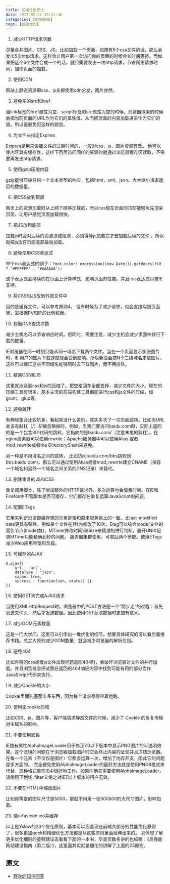 ```yaml
---
title: 前端性能优化
date: 2017-02-21 15:21:40
categories: [前端基础]
tags: [性能优化]
---
```


1. 减少HTTP请求次数

尽量合并图片、CSS、JS。比如加载一个页面，如果有5个css文件的话，那么会发出5次http请求，这样会让用户第一次访问你的页面的时候会长时间等待。而如果把这个5个文件合成一个的话，就只需要发出一次http请求，节省网络请求时间，加快页面的加载。

2. 使用CDN

网站上静态资源即css、js全都使用cdn分发，图片亦然。

3. 避免空的src和href

当link标签的href属性为空、script标签的src属性为空的时候，浏览器渲染的时候会把当前页面的URL作为它们的属性值，从而把页面的内容加载进来作为它们的值。所以要避免犯这样的疏忽。

<!-- more -->

4. 为文件头指定Expires

Exipres是用来设置文件的过期时间的，一般对css、js、图片资源有效。 他可以使内容具有缓存性，这样下回再访问同样的资源时就通过浏览器缓存区读取，不需要再发出http请求。

5. 使用gzip压缩内容

gzip能够压缩任何一个文本类型的响应，包括html，xml，json。大大缩小请求返回的数据量。

6. 把CSS放到顶部

网页上的资源加载时从上网下顺序加载的，所以css放在页面的顶部能够优先渲染页面，让用户感觉页面加载很快。

7. 把JS放到底部

加载js时会对后续的资源造成阻塞，必须得等js加载完才去加载后续的文件 ，所以就把js放在页面底部最后加载。

8. 避免使用CSS表达式

举个css表达式的例子：`font-color: expression((new Date()).getHours()%3 ? '#FFFFFF' : '#AAAAAA');`

这个表达式会持续的在页面上计算样式，影响页面的性能。并且css表达式只被IE支持。

9. 将CSS和JS放到外部文件中

目的是缓存文件，可以参考原则4。 但有时候为了减少请求，也会直接写到页面里，需根据PV和IP的比例权衡。

10. 权衡DNS查找次数

减少主机名可以节省响应时间。但同时，需要注意，减少主机会减少页面中并行下载的数量。

IE浏览器在同一时刻只能从同一域名下载两个文件。当在一个页面显示多张图片时，IE 用户的图片下载速度就会受到影响。所以新浪会搞N个二级域名来放图片。这样可以保证这些不同域名能够同时去下载图片，而不用排队。

11. 精简CSS和JS

这里就涉及到css和js的压缩了。把空格回车全部去掉，减少文件的大小。现在的压缩工具有很多，基本主流的前端构建工具都能进行css和js文件的压缩，如grunt，glup等。

12. 避免跳转

有种现象会比较坑爹，看起来没什么差别，其实多次了一次页面跳转。比如当URL本该有斜杠（/）却被忽略掉时。例如，当我们要访问baidu.com时，实际上返回的是一个包含301代码的跳转，它指向的是baidu.com/（注意末尾的斜杠）。在nginx服务器可以使用rewrite；Apache服务器中可以使用Alias 或者 mod_rewrite或者the DirectorySlash来避免。

另一种是不用域名之间的跳转， 比如访问baidu.com/bbs跳转到bbs.baidu.com/。那么可以通过使用Alias或者mod_rewirte建立CNAME（保存一个域名和另外一个域名之间关系的DNS记录）来替代。

13. 删除重复的JS和CSS

重复调用脚本，除了增加额外的HTTP请求外，多次运算也会浪费时间。在IE和Firefox中不管脚本是否可缓存，它们都存在重复运算JavaScript的问题。

14. 配置ETags

它用来判断浏览器缓存里的元素是否和原来服务器上的一致。比last-modified date更具有弹性，例如某个文件在1秒内修改了10次，Etag可以综合Inode(文件的索引节点(inode)数)，MTime(修改时间)和Size来精准的进行判断，避开UNIX记录MTime只能精确到秒的问题。 服务器集群使用，可取后两个参数。使用ETags减少Web应用带宽和负载。

15. 可缓存的AJAX

```
$.ajax({
    url : 'url',
    dataType : "json",
    cache: true,
    success : function(son, status) {}
})
```

16. 使用GET来完成AJAX请求

当使用XMLHttpRequest时，浏览器中的POST方法是一个“两步走”的过程：首先发送文件头，然后才发送数据。因此使用GET获取数据时更加有意义。

17. 减少DOM元素数量

这是一门大学问，这里可以引申出一堆优化的细节。想要具体研究的可以看后面推荐书籍。总之大原则减少DOM数量，就会减少浏览器的解析负担。

18. 避免404

比如外链的css或者js文件出现问题返回404时，会破坏浏览器对文件的并行加载。并且浏览器会把试图在返回的404响应内容中找到可能有用的部分当作JavaScript代码来执行。

19. 减少Cookie的大小

Cookie里面别塞那么多东西，因为每个请求都得带着他跑。

20. 使用无cookie的域

比如CSS、js、图片等，客户端请求静态文件的时候，减少了 Cookie 的反复传输对主域名的影响。

21. 不要使用滤镜

IE独有属性AlphaImageLoader用于修正7.0以下版本中显示PNG图片的半透明效果。这个滤镜的问题在于浏览器加载图片时它会终止内容的呈现并且冻结浏览器。在每一个元素（不仅仅是图片）它都会运算一次，增加了内存开支，因此它的问题是多方面的。
完全避免使用AlphaImageLoader的最好方法就是使用PNG8格式来代替，这种格式能在IE中很好地工作。如果你确实需要使用AlphaImageLoader，请使用下划线_filter又使之对IE7以上版本的用户无效。

22. 不要在HTML中缩放图片

比如你需要的图片尺寸是5050，那就不用用一张500500的大尺寸图片，影响加载。

23. 缩小favicon.ico并缓存

以上是Yslow的23个优化原则，基本可以涵盖现在前端大部分的性能优化原则了，很多更加geek和精细优化方法都是从这些原则里面延伸出来的。 具体想了解更多优化细则的童鞋建议去看看下面的一本书，毕竟页数多讲的也细嘛：《高性能网站建设指南（第二版）》，这里面其实就是细化的讲解了上面的23原则。

## 原文

* [野次的知乎回答](https://www.zhihu.com/question/33032042/answer/95948831)
